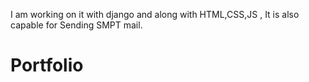 I am working on it with django and along with HTML,CSS,JS   , It is also capable for Sending SMPT mail.


# Portfolio
